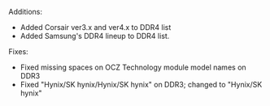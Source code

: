 Additions:

- Added Corsair ver3.x and ver4.x to DDR4 list
- Added Samsung's DDR4 lineup to DDR4 list.

Fixes:

- Fixed missing spaces on OCZ Technology module model names on DDR3
- Fixed "Hynix/SK hynix/Hynix/SK hynix" on DDR3; changed to "Hynix/SK hynix"



